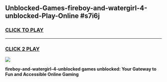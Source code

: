 
## Unblocked-Games-fireboy-and-watergirl-4-unblocked-Play-Online #s7i6j
<h3>
<a href="https://news.freeplayer.one?title=fireboy-and-watergirl-4-unblocked&ref=3">CLICK TO PLAY</a></h3>
<hr>

<h3>
<a href="https://news.freeplayer.one?title=fireboy-and-watergirl-4-unblocked&ref=3">CLICK 2 PLAY</a>
  
</h3>

<a href="https://news.freeplayer.one?title=fireboy-and-watergirl-4-unblocked&ref=3"><img src="https://clearcache.store/games.png"></a>


**fireboy-and-watergirl-4-unblocked games unblocked: Your Gateway to Fun and Accessible Online Gaming**
